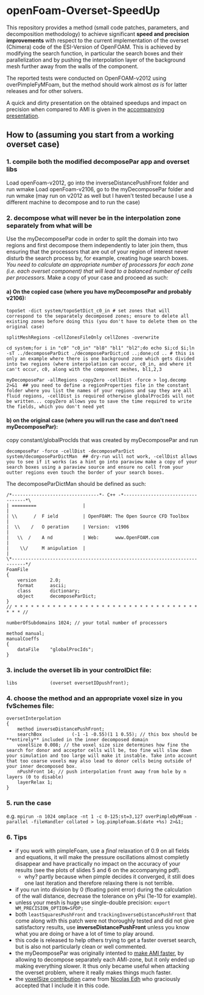 # openFoam-Overset-SpeedUp


This repository provides a method (small code patches, parameters, and decomposition methodology) to achieve significant **speed and precision improvements** with respect to the current implementation of the overset (Chimera) code of the ESI-Version of OpenFOAM. This is achieved by modifying the search function, in particular the search boxes and their parallelization and by pushing the interpolation layer of the background mesh further away from the walls of the component.

The reported tests were conducted on OpenFOAM-v2012 using overPimpleFyMFoam, but the method should work almost *as is* for latter releases and for other solvers.

A quick and dirty presentation on the obtained speedups and impact on precision when compared to AMI is given in the [accompanying presentation](https://github.com/louisgag/openFoam-Overset-SpeedUp/raw/main/oversetComparisonGagnon.pdf).

## How to (assuming you start from a working overset case)

### 1. compile both the modified decomposePar app and overset libs
Load openFoam-v2012, go into the inverseDistancePushFront folder and run wmake
Load openFoam-v2106, go to the myDecomposePar folder and run wmake (may run on v2012 as well but I haven't tested because I use a different machine to decompose and to run the case)

### 2. decompose what will never be in the interpolation zone separately from what will be
Use the myDecomposePar code in order to split the domain into two regions and first decompose them independently to later join them, thus ensuring that the processors that are out of your region of interest never disturb the search process by, for example, creating huge search boxes.
*You need to calculate an appropriate number of processors for each zone (i.e. each overset component) that will lead to a balanced number of cells per processors.*
Make a copy of your case and proceed as such:
#### a) On the copied case (where you have myDecomposePar and probably v2106):
`topoSet -dict system/topoSetDict_c0_in # set zones that will correspond to the separately decomposed zones; ensure to delete all existing zones before doing this (you don't have to delete them on the original case)`

`splitMeshRegions -cellZonesFileOnly cellZones -overwrite`

`cd system;for i in "c0" "c0_in" "bl0" "bl1" "bl2";do echo $i;cd $i;ln -sT ../decomposeParDict ./decomposeParDict;cd ..;done;cd .. # this is only an example where there is one background zone which gets divided into two regions (where interpolation can occur, c0_in, and where it can't occur, c0, along with the component meshes, bl1,2,3`

`myDecomposePar -allRegions -copyZero -cellDist -force > log.decomp 2>&1  ## you need to define a regionProperties file in the constant folder where you list the names of your regions and say they are all fluid regions, -cellDist is required otherwise globalProcIds will not be written... copyZero allows you to save the time required to write the fields, which you don't need yet`
#### b) on the original case (where you will run the case and don't need myDecomposePar):
copy constant/globalProcIds that was created by myDecomposePar and run

`decomposePar -force -cellDist -decomposeParDict system/decomposeParDictMan  ## dry-run will not work, -cellDist allows you to see if it works (as a hint go into paraview make a copy of your search boxes using a paraview source and ensure no cell from your outter regions even touch the border of your search boxes.`

The decomposeParDictMan should be defined as such:
```
/*--------------------------------*- C++ -*----------------------------------*\
| =========                 |                                                 |
| \\      /  F ield         | OpenFOAM: The Open Source CFD Toolbox           |
|  \\    /   O peration     | Version:  v1906                                 |
|   \\  /    A nd           | Web:      www.OpenFOAM.com                      |
|    \\/     M anipulation  |                                                 |
\*---------------------------------------------------------------------------*/
FoamFile
{
    version     2.0;
    format      ascii;
    class       dictionary;
    object      decomposeParDict;
}
// * * * * * * * * * * * * * * * * * * * * * * * * * * * * * * * * * * * * * //

numberOfSubdomains 1024; // your total number of processors

method manual;
manualCoeffs
{
    dataFile    "globalProcIds";
}
```

### 3. include the overset lib in your controlDict file:
  `libs            (overset oversetIDpushfront);`

### 4. choose the method and an appropriate voxel size in you fvSchemes file:
  ```
oversetInterpolation
{
      method inverseDistancePushFront;
      searchBox           (-1 -1 -0.55)(1 1 0.55); // this box should be **entirely** included in the inner decomposed domain
      voxelSize 0.008; // the voxel size size determines how fine the search for donor and acceptor cells will be, too fine will slow down your simulation and too large will make it instable. Take into account that too coarse voxels may also lead to donor cells being outside of your inner decomposed box.
      nPushFront 14; // push interpolation front away from hole by n layers (0 to disable)
      layerRelax 1;
}
```
### 5. run the case
e.g. `mpirun -n 1024 omplace -nt 1 -c 0-125:st=3,127 overPimpleDyMFoam -parallel -fileHandler collated > log.pimpleFoam.$(date +%s) 2>&1;`
### 6. Tips
- if you work with pimpleFoam, use a *final* relaxation of 0.9 on all fields and equations, it will make the pressure oscillations almost completly disappear and have practically no impact on the accuracy of your results (see the plots of slides 5 and 6 on the accompanying pdf).
  - why? partly because when pimple decides it converged, it still does one last iteration and therefore relaxing there is not terrible.
- if you run into division by 0 (floating point error) during the calculation of the wall distance, decrease the tolerance on yPsi (1e-10 for example).
- unless your mesh is huge use single-double precision: `export WM_PRECISION_OPTION=SPDP;`
- both `leastSquaresPushFront` and `trackingInverseDistancePushFront` that come along with this patch were not thoroughly tested and did not give satisfactory results, use **inverseDistancePushFront** unless you know what you are doing or have a lot of time to play around.
- this code is released to help others trying to get a faster overset search, but is also not particularly clean or well commented.
- the myDeomposePar was originally intented to [make AMI faster](http://louisgagnon.com/articlesScientifiques/LouisGagnonOFW2020SplashTalk_vFinal.pdf), by allowing to decompose separately each AMI-zone, but it only ended up making everything slower. It thus only became useful when attacking the overset problem, where it really makes things much faster.
- the [voxelSize contribution](https://develop.openfoam.com/Development/openfoam/-/issues/1683) came from [Nicolas Edh](https://develop.openfoam.com/nicolasedh) who graciously accepted that I include it in this code.
